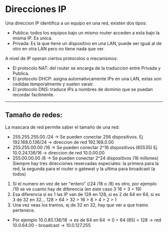# Direcciones IP

Una direccion IP identifica a un equipo en una red, existen dos tipos:
- Publica: todos los equipos bajo un mismo router acceden a esta bajo la misma IP. Es unica.
- Privada: Es la que tiene un dispositivo en una LAN, puede ser igual al de otro en otra LAN pero no tiene nada que ver.

A nivel de IP operan ciertos protocolos o mecanismos:
- El protocolo NAT: del router se encarga de la traduccion entre Privada y Publica.
- El protocolo DHCP: asigna automativcamente IPs en una LAN, estas son cedidas temporalmente y suelen varair. 
- El protocolo DNS: traduce IPs a nombres de dominio que se puedan recordar facilmente.

--------------------------------------

## Tamaño de redes:

La mascara de red permite saber el tamaño de una red:
- 255.255.255.00  /24 -> Se pueden conectar 256 dispositivos. Ej 192.168.0.136/24 -> direccion de red 192.168.0.00
- 255.255.00.00   /16 -> Se pueden conectar 2^16 dispositivos (65535) Ej 10.0.24.136/16 -> direccion de red 10.0.00.00
- 255.00.00.00    /8  -> Se pueden conectar 2^24 dispositivos (16 millones) 
Siempre hay tres direcciones reservadas especiales: la primera para la red, la segunda para el router o gatewat y la ultima para broadcast (a todos)

1. Si el numero en vez de ser "entero" (/24 /16 o /8) es otro, por ejemplo /19 se ve cuanto hay de diferencia (en este caso 3  16 + 3 = 19)
2. Esa diferencia si es 1 las IP van de 128 en 128, si es 2 de 64 en 64, si es 3 de 32 en 32...  128 > 64 > 32 > 16 > 8 > 4 > 2 > 1
3. Una vez veas los tramos, ej de 32 en 32, hay que ver a que tramo pertenece.
  * Por ejemplo 10.0.85.136/18 -> es de 64 en 64 -> 0  > 64 (85) < 128 -> red 10.0.64.00 - broadcast -> 10.0.127.255
